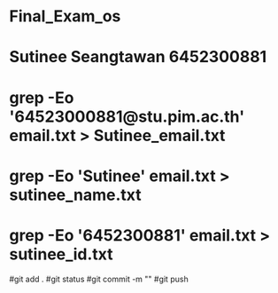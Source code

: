 # Final_Exam_os
# Sutinee Seangtawan 6452300881
# grep -Eo '64523000881@stu\.pim\.ac\.th' email.txt > Sutinee_email.txt
# grep -Eo 'Sutinee' email.txt > sutinee_name.txt
# grep -Eo '6452300881' email.txt > sutinee_id.txt
#git add .
#git status
#git commit -m ""
#git push

